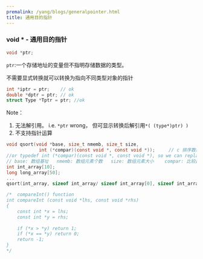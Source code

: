 ```yaml
---
premalink: /yang/blogs/generalpointer.html
title: 通用目的指针
---
```




### 	void * - 通用目的指针

```c
void *ptr;
```

`ptr`:一个存储地址的变量但不指明存储数据的类型。

不需要显式转换就可以转换为指向不同类型对象的指针

```C
int *iptr = ptr;	// ok
double *dptr = ptr; // ok
struct Type *Tptr = ptr; //ok
```

Note：

1. 无法解引用。 i.e. `*ptr` wrong， 但可显示转换后解引用`*( (type*)ptr) )`	
2. 不支持指针运算



```C
void qsort(void *base, size_t nmemb, size_t size,
          	int (*compar)(const void *, const void *));		// c 排序数组声明
//or typedef int (*compar)(const void *, const void *), so we can replace it with compar in the declaration.
// base: 数组基址	nmemb: 数组元素个数	size: 数组元素大小	compar: 比较数组两元素的函数指针
int int_array[10];
long long_array[50];
...
qsort(int_array, sizeof int_array/ sizeof int_array[0], sizeof int_array[0], compareInt);

/*	compareInt() function
int compareInt (const void *lhs, const void *rhs)
{
	const int *x = lhs;	
	const int *y = rhs;
	
	if (*x > *y) return 1;
	if (*x == *y) return 0;
	return -1;
}
*/
```



